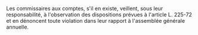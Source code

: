 Les commissaires aux comptes, s'il en existe, veillent, sous leur responsabilité, à l'observation des dispositions prévues à l'article L. 225-72 et en dénoncent toute violation dans leur rapport à l'assemblée générale annuelle.


